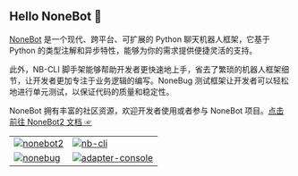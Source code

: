## Hello NoneBot 👋

[NoneBot](https://nonebot.dev/) 是一个现代、跨平台、可扩展的 Python 聊天机器人框架，它基于 Python 的类型注解和异步特性，能够为你的需求提供便捷灵活的支持。

此外，NB-CLI 脚手架能够帮助开发者更快速地上手，省去了繁琐的机器人框架细节，让开发者更加专注于业务逻辑的编写。NoneBug 测试框架让开发者可以轻松地进行单元测试，以保证代码的质量和稳定性。

NoneBot 拥有丰富的社区资源，欢迎开发者使用或者参与 NoneBot 项目。[点击前往 NoneBot2 文档 ☞](https://v2.nonebot.dev)
<table>
  <tr>
    <td>
      <a href="https://github.com/nonebot/nonebot2">
        <picture>
          <source media="(prefers-color-scheme: dark)" srcset="https://socialify.git.ci/nonebot/nonebot2/image?description=1&descriptionEditable=%E8%B7%A8%E5%B9%B3%E5%8F%B0%20Python%20%E5%BC%82%E6%AD%A5%E8%81%8A%E5%A4%A9%E6%9C%BA%E5%99%A8%E4%BA%BA%E6%A1%86%E6%9E%B6&logo=https%3A%2F%2Fv2.nonebot.dev%2Flogo.png&name=1&owner=1&pattern=Solid&stargazers=1&theme=Dark">
          <img src="https://socialify.git.ci/nonebot/nonebot2/image?description=1&descriptionEditable=%E8%B7%A8%E5%B9%B3%E5%8F%B0%20Python%20%E5%BC%82%E6%AD%A5%E8%81%8A%E5%A4%A9%E6%9C%BA%E5%99%A8%E4%BA%BA%E6%A1%86%E6%9E%B6&logo=https%3A%2F%2Fv2.nonebot.dev%2Flogo.png&name=1&owner=1&pattern=Solid&stargazers=1&theme=Light" alt="nonebot2" />
        </picture>
      </a>
    </td>
    <td>
      <a href="https://github.com/nonebot/nb-cli">
        <picture>
          <source media="(prefers-color-scheme: dark)" srcset="https://socialify.git.ci/nonebot/nb-cli/image?description=1&descriptionEditable=NoneBot2%20%E8%84%9A%E6%89%8B%E6%9E%B6&logo=https%3A%2F%2Fcli.nonebot.dev%2Flogo.png&owner=1&pattern=Solid&stargazers=1&theme=Dark">
          <img src="https://socialify.git.ci/nonebot/nb-cli/image?description=1&descriptionEditable=NoneBot2%20%E8%84%9A%E6%89%8B%E6%9E%B6&logo=https%3A%2F%2Fcli.nonebot.dev%2Flogo.png&owner=1&pattern=Solid&stargazers=1&theme=Light" alt="nb-cli" />
        </picture>
      </a>
    </td>
  </tr>
  <tr>
    <td>
      <a href="https://github.com/nonebot/nonebug">
        <picture>
          <source media="(prefers-color-scheme: dark)" srcset="https://socialify.git.ci/nonebot/nonebug/image?description=1&descriptionEditable=NoneBot2%20%E6%B5%8B%E8%AF%95%E6%A1%86%E6%9E%B6&logo=https%3A%2F%2Fgithub.com%2Fnonebot%2Fnonebug%2Fraw%2Fmaster%2Fassets%2Flogo.png&owner=1&pattern=Solid&stargazers=1&theme=Dark">
          <img src="https://socialify.git.ci/nonebot/nonebug/image?description=1&descriptionEditable=NoneBot2%20%E6%B5%8B%E8%AF%95%E6%A1%86%E6%9E%B6&logo=https%3A%2F%2Fgithub.com%2Fnonebot%2Fnonebug%2Fraw%2Fmaster%2Fassets%2Flogo.png&owner=1&pattern=Solid&stargazers=1&theme=Light" alt="nonebug" />
        </picture>
      </a>
    </td>
    <td>
      <a href="https://github.com/nonebot/adapter-console">
        <picture>
          <source media="(prefers-color-scheme: dark)" srcset="https://socialify.git.ci/nonebot/adapter-console/image?description=1&descriptionEditable=NoneBot2%20%E7%BB%88%E7%AB%AF%E9%80%82%E9%85%8D%E5%99%A8&logo=https%3A%2F%2Fgithub.com%2Fnonebot%2Fadapter-console%2Fraw%2Fmaster%2Fassets%2Flogo.png&owner=1&pattern=Solid&stargazers=1&theme=Dark">
          <img src="https://socialify.git.ci/nonebot/adapter-console/image?description=1&descriptionEditable=NoneBot2%20%E7%BB%88%E7%AB%AF%E9%80%82%E9%85%8D%E5%99%A8&logo=https%3A%2F%2Fgithub.com%2Fnonebot%2Fadapter-console%2Fraw%2Fmaster%2Fassets%2Flogo.png&owner=1&pattern=Solid&stargazers=1&theme=Light" alt="adapter-console" />
        </picture>
      </a>
    </td>
  </tr>
</table>
